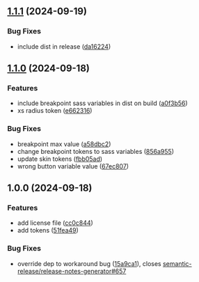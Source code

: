 ## [1.1.1](https://github.com/etchteam/mobius-tokens/compare/v1.1.0...v1.1.1) (2024-09-19)

### Bug Fixes

* include dist in release ([da16224](https://github.com/etchteam/mobius-tokens/commit/da16224653d1c877d2adf3a8df9806fc6a2fb502))

## [1.1.0](https://github.com/etchteam/mobius-tokens/compare/v1.0.0...v1.1.0) (2024-09-18)

### Features

* include breakpoint sass variables in dist on build ([a0f3b56](https://github.com/etchteam/mobius-tokens/commit/a0f3b566b5584b93a535bb187b09315beca71ff5))
* xs radius token ([e662316](https://github.com/etchteam/mobius-tokens/commit/e66231659317d467bef465a434d42497878d23d4))

### Bug Fixes

* breakpoint max value ([a58dbc2](https://github.com/etchteam/mobius-tokens/commit/a58dbc264385e0ea14c6204f99a2e00e979fba4d))
* change breakpoint tokens to sass variables ([856a955](https://github.com/etchteam/mobius-tokens/commit/856a955fa83e16233c41fd3a53ebab7c889adff6))
* update skin tokens ([fbb05ad](https://github.com/etchteam/mobius-tokens/commit/fbb05ad9ff6a55040e02b5fa5475882167e615aa))
* wrong button variable value ([67ec807](https://github.com/etchteam/mobius-tokens/commit/67ec8073ead850570e1b707c2eddaf323cfaff1a))

## 1.0.0 (2024-09-18)

### Features

* add license file ([cc0c844](https://github.com/etchteam/mobius-tokens/commit/cc0c844dc6d4fee6d14d55fa40578d3826bde594))
* add tokens ([51fea49](https://github.com/etchteam/mobius-tokens/commit/51fea49c748858bac860bebac16acae6aa2e2c8a))

### Bug Fixes

* override dep to workaround bug ([15a9ca1](https://github.com/etchteam/mobius-tokens/commit/15a9ca1663dd985503d42bd6b192762f126cdc67)), closes [semantic-release/release-notes-generator#657](https://github.com/semantic-release/release-notes-generator/issues/657)
